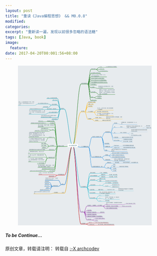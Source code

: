 ```yaml
---
layout: post
title: "重读《Java编程思想》 && M0.0.8"
modified:
categories: 
excerpt: "重新读一遍，发现以前很多忽略的语法糖"
tags: [Java, book]
image:
  feature:
date: 2017-04-20T00:001:56+08:00
---
```



<figure>
	<a href="/images/2017/04/01.png"><img src="/images/2017/04/01.png"></a>
</figure>

##### To be Continue…

原创文章，转载请注明： 转载自 <a href="http://archcodev.com">:-X archcodev</a>